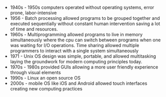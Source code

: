 - 1940s - 1950s computers operated without operating systems, error prone, labor-intensive
- 1956 - Batch processing allowed programs to be grouped together and executed sequentially without constant human intervention saving a lot of time and resources.
- 1960s - Multiprogramming allowed programs to live in memory simultaneously where the cpu can switch between programs when one was waiting for I/O operations. Time sharing allowed multiple programmers to interact with a single system simultaneously
- 1971 - Unix OS design was simple, portable, and allowed multitasking laying the groundwork for modern computing principles today.
- 1970s - 1980s provided GUIs allowing a more user friendly experience through visual elements
- 1990s - Linux an open source OS
- 2000s - mobile OS like iOS and Android allowed touch interfaces creating new computing practices

